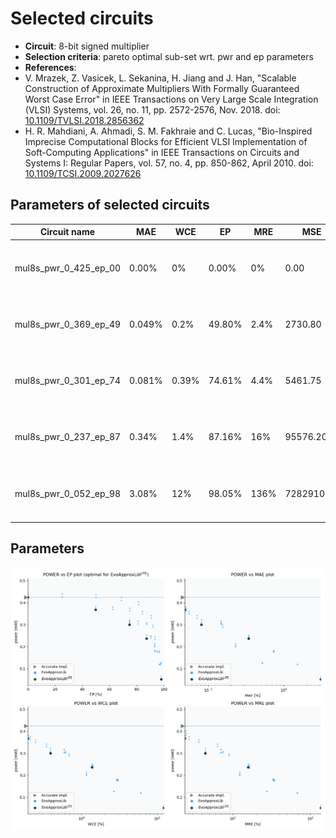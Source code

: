 
Selected circuits
===================
 - **Circuit**: 8-bit signed multiplier
 - **Selection criteria**: pareto optimal sub-set wrt. pwr and ep parameters
 - **References**: 
  - V. Mrazek, Z. Vasicek, L. Sekanina, H. Jiang and J. Han, "Scalable Construction of Approximate Multipliers With Formally Guaranteed Worst Case Error" in IEEE Transactions on Very Large Scale Integration (VLSI) Systems, vol. 26, no. 11, pp. 2572-2576, Nov. 2018. doi: [10.1109/TVLSI.2018.2856362](https://dx.doi.org/10.1109/TVLSI.2018.2856362)
  - H. R. Mahdiani, A. Ahmadi, S. M. Fakhraie and C. Lucas, "Bio-Inspired Imprecise Computational Blocks for Efficient VLSI Implementation of Soft-Computing Applications" in IEEE Transactions on Circuits and Systems I: Regular Papers, vol. 57, no. 4, pp. 850-862, April 2010. doi: [10.1109/TCSI.2009.2027626](https://dx.doi.org/10.1109/TCSI.2009.2027626)


Parameters of selected circuits
----------------------------

| Circuit name | MAE | WCE | EP | MRE | MSE | Download |
| --- |  --- | --- | --- | --- | --- | --- | 
| mul8s_pwr_0_425_ep_00 | 0.00% | 0% | 0.00% | 0% | 0.00 |  [[Verilog generic](mul8s_pwr_0_425_ep_00_gen.v)] [[Verilog PDK45](mul8s_pwr_0_425_ep_00_pdk45.v)]  [[C](mul8s_pwr_0_425_ep_00.c)] |
| mul8s_pwr_0_369_ep_49 | 0.049% | 0.2% | 49.80% | 2.4% | 2730.80 |  [[Verilog generic](mul8s_pwr_0_369_ep_49_gen.v)] [[Verilog PDK45](mul8s_pwr_0_369_ep_49_pdk45.v)]  [[C](mul8s_pwr_0_369_ep_49.c)] |
| mul8s_pwr_0_301_ep_74 | 0.081% | 0.39% | 74.61% | 4.4% | 5461.75 |  [[Verilog generic](mul8s_pwr_0_301_ep_74_gen.v)] [[Verilog PDK45](mul8s_pwr_0_301_ep_74_pdk45.v)]  [[C](mul8s_pwr_0_301_ep_74.c)] |
| mul8s_pwr_0_237_ep_87 | 0.34% | 1.4% | 87.16% | 16% | 95576.20 |  [[Verilog generic](mul8s_pwr_0_237_ep_87_gen.v)] [[Verilog PDK45](mul8s_pwr_0_237_ep_87_pdk45.v)]  [[C](mul8s_pwr_0_237_ep_87.c)] |
| mul8s_pwr_0_052_ep_98 | 3.08% | 12% | 98.05% | 136% | 7282910.20 |  [[Verilog generic](mul8s_pwr_0_052_ep_98_gen.v)] [[Verilog PDK45](mul8s_pwr_0_052_ep_98_pdk45.v)]  [[C](mul8s_pwr_0_052_ep_98.c)] |
    
Parameters
--------------
![Parameters figure](fig.png)
             